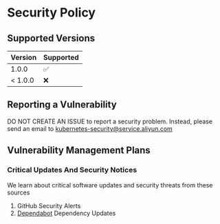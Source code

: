 # Security Policy

## Supported Versions

| Version | Supported          |
| ------- | ------------------ |
| 1.0.0   | :white_check_mark: |
| < 1.0.0   | :x:                |

## Reporting a Vulnerability

DO NOT CREATE AN ISSUE to report a security problem. Instead, please send an email to [kubernetes-security@service.aliyun.com](mailto:kubernetes-security@service.aliyun.com)

## Vulnerability Management Plans

### Critical Updates And Security Notices

We learn about critical software updates and security threats from these sources

1. GitHub Security Alerts
2. [Dependabot](https://dependabot.com/) Dependency Updates
